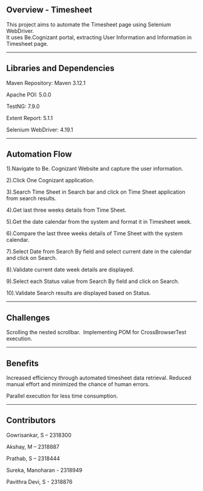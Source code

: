 Overview - Timesheet
----------------------------------
This project aims to automate the Timesheet page using Selenium WebDriver.                                        
It uses Be.Cognizant portal, extracting User Information and Information in Timesheet page.

----------------------------------
Libraries and Dependencies
----------------------------------
Maven Repository: Maven 3.12.1

Apache POI: 5.0.0

TestNG: 7.9.0

Extent Report: 5.1.1

Selenium WebDriver: 4.19.1

----------------------------------
Automation Flow
----------------------------------
1).Navigate to Be. Cognizant Website and capture the user information.

2).Click One Cognizant application.

3).Search Time Sheet in Search bar and click on Time Sheet application from search results.

4).Get last three weeks details from Time Sheet.

5).Get the date calendar from the system and format it in Timesheet week.

6).Compare the last three weeks details of Time Sheet with the system calendar.

7).Select Date from Search By field and select current date in the calendar and click on Search.

8).Validate current date week details are displayed.

9).Select each Status value from Search By field and click on Search.

10).Validate Search results are displayed based on Status.

---------------------------------
Challenges
---------------------------------
Scrolling the nested scrollbar.
​
Implementing POM for CrossBrowserTest execution.

---------------------------------
Benefits
---------------------------------
Increased efficiency through automated timesheet data retrieval.
​
Reduced manual effort and minimized the chance of human errors.

Parallel execution for less time consumption.

---------------------------------
Contributors
---------------------------------
Gowrisankar, S – 2318300

Akshay, M – 2318887

Prathab, S – 2318444

Sureka, Manoharan - 2318949

Pavithra Devi, S - 2318876
​